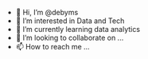 - 👋 Hi, I’m @debyms
- 👀 I’m interested in Data and Tech
- 🌱 I’m currently learning data analytics
- 💞️ I’m looking to collaborate on ...
- 📫 How to reach me ...

<!---
debyms/debyms is a ✨ special ✨ repository because its `README.md` (this file) appears on your GitHub profile.
You can click the Preview link to take a look at your changes.
--->

